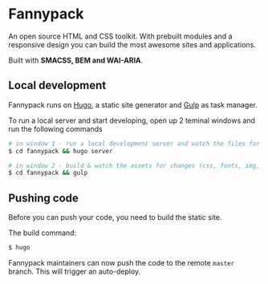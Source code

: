 # Fannypack

An open source HTML and CSS toolkit. With prebuilt modules and a responsive design you can build the most awesome sites and applications.

Built with **SMACSS, BEM and WAI-ARIA**.

## Local development

Fannypack runs on [Hugo](https://gohugo.io/), a static site generator and [Gulp](https://gulpjs.com/) as task manager.

To run a local server and start developing, open up 2 teminal windows and run the following commands

```bash
# in window 1 - run a local development server and watch the files for changes
$ cd fannypack && hugo server

# in window 2 - build & watch the assets for changes (css, fonts, img, ...)
$ cd fannypack && gulp
```

## Pushing code

Before you can push your code, you need to build the static site.

The build command:

```bash
$ hugo
```

Fannypack maintainers can now push the code to the remote `master` branch. This will trigger an auto-deploy.

